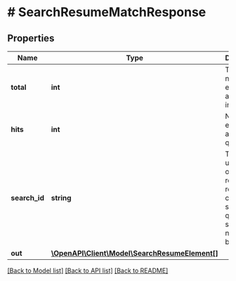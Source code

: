 # # SearchResumeMatchResponse

## Properties

Name | Type | Description | Notes
------------ | ------------- | ------------- | -------------
**total** | **int** | Total number of elements in a certain index. | [optional] [default to 0]
**hits** | **int** | Number of elements in a search query. | [optional] [default to 0]
**search_id** | **string** | This ID is used in order to retrieve the result of a certain search query or scroll to the next search batch. | [optional]
**out** | [**\OpenAPI\Client\Model\SearchResumeElement[]**](SearchResumeElement.md) |  |

[[Back to Model list]](../../README.md#models) [[Back to API list]](../../README.md#endpoints) [[Back to README]](../../README.md)
